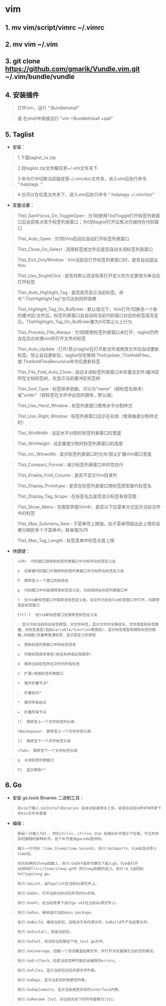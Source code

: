 # vim

## 1. mv vim/script/vimrc ~/.vimrc

## 2. mv vim ~/.vim

## 3. git clone https://github.com/gmarik/Vundle.vim.git ~/.vim/bundle/vundle

## 4. 安装插件

> 打开vim，运行 ":BundleInstall"

> 或 在shell中直接运行 "vim +BundleInstall +qall"

## 5. Taglist
- 安装：

> 1.下载taglist_xx.zip

> 2.将taglist.zip文件解压至~/.vim文件夹下

> 3.命令行中切换当前路径至~/.vim/doc文件夹，进入vim后执行命令 ":helptags ."

> 4.也可以在任意文件夹下，进入vim后执行命令 ":helptags ~/.vim/doc"

- 变量设置：

> Tlist_GainFocus_On_ToggleOpen : 为1则使用TlistToggle打开标签列表窗口后会获焦点至于标签列表窗口；为0则taglist打开后焦点仍保持在代码窗口

> Tlist_Auto_Open : 为1则Vim启动后自动打开标签列表窗口

> Tlist_Close_On_Select : 选择标签或文件后是否自动关闭标签列表窗口

> Tlist_Exit_OnlyWindow : Vim当前仅打开标签列表窗口时，是否自动退出Vim

> Tlist_Use_SingleClick : 是否将默认双击标答打开定义的方式更改为单击后打开标签

> Tlist_Auto_Highlight_Tag : 是否高亮显示当前标签。命令":TlistHighlightTag"也可达到同样效果

> Tlist_Highlight_Tag_On_BufEnter : 默认情况下，Vim打开/切换至一个新的缓冲区/文件后，标签列表窗口会自动将当前代码窗口对应的标签高亮显示。TlistHighlight_Tag_On_BufEnter置为0可禁止以上行为

> Tlist_Process_File_Always : 为1则即使标签列表窗口未打开，taglist仍然会在后台处理vim所打开文件的标签

> Tlist_Auto_Update : 打开/禁止taglist在打开新文件或修改文件后自动更新标签。禁止自动更新后，taglist仅在使用:TlistUpdate,:TlistAddFiles，或:TlistAddFilesRecursive命令后更新标签

> Tlist_File_Fold_Auto_Close : 自动关闭标签列表窗口中非激活文件/缓冲区所在文档标签树，仅显示当前缓冲区标签树

> Tlist_Sort_Type : 标签排序依据，可以为"name"（按标签名排序）或"order"（按标签在文件中出现的顺序，默认值）

> Tlist_Use_Horiz_Window : 标签列表窗口使用水平分割样式

> Tlist_Use_Right_Window : 标签列表窗口显示在右侧（使用垂直分割样式时）

> Tlist_WinWidth : 设定水平分割时标签列表窗口的宽度

> Tlist_WinHeight : 设定垂直分割时标签列表窗口的高度

> Tlist_Inc_Winwidth : 显示标签列表窗口时允许/禁止扩展Vim窗口宽度

> Tlist_Compact_Format : 减少标签列表窗口中的空白行

> Tlist_Enable_Fold_Column : 是否不显示Vim目录列

> Tlist_Display_Prototype : 是否在标签列表窗口用标签原型替代标签名

> Tlist_Display_Tag_Scope : 在标签名后是否显示标签有效范围

> Tlist_Show_Menu : 在图型界面Vim中，是否以下拉菜单方式显示当前文件中的标签

> Tlist_Max_Submenu_Item : 子菜单项上限值。如子菜单项超出此上限将会被分隔到多个子菜单中。缺省值为25

> Tlist_Max_Tag_Length : 标签菜单中标签长度上限

- 快捷键：

> `<CR>  代码窗口跳转到标签列表窗口中光标所在标签定义处`

> `o  在新建代码窗口中跳转到标签列表窗口中光标所在标签定义处`

> `P  跳转至上一个窗口的标签处`

> `p  代码窗口中内容跳转至标签定义处，光标保持在标签列表窗口中`

> `t  在Vim新标签窗口中跳转至标签定义处。如文件已经在Vim标签窗口中打开，则跳转至此标签窗口`

> `Ctrl-t  在Vim新标签窗口处跳转至标签定义处`

> `: 显示光标当前所在标签原型。对文件标签，显示文件的全路径名，文件类型和标签数量。对标签类型(指如variable/function等类别)，显示标签类型和拥有标签的数量;对函数/变量等普通标签，显示其定义的原型`

> `u  更新标签列表窗口中的标签信息`

> `s  切换标签排序类型(按名称序或出现顺序)`

> `d  移除当前标签所在文件的所有标签`

> `x  扩展/收缩标签列表窗口`

> `+  展开折叠节点*`

> `-  折叠结点*`

> `*  展开所有结点`

> `=  折叠所有节点`

> `[[  跳转至上一个文件标签的头部`

> `<Backspace>  跳转至上一个文件标签头部`

> `]]  跳转至下一个文件标签头部`

> `<Tab>  跳转至下一个文件标签头部`

> `q  关闭标签列表窗口`

> `F1  显示帮助**`

## 6. Go
- 安装 go.tools Binaries 二进制工具：

> `在vim下输入:GoInstallBinaries 会自动安装相关工具，安装后会在GOPATH目录下的bin文件夹里面`

- 编辑：

> `新起一行输入fmt.，然后ctrl+x, ctrl+o，Vim 会弹出补齐提示下拉框，不过并非实时跟随的那种补齐，这个补齐是由gocode提供的。`

> `输入一行代码：time.Sleep(time.Second)，执行:GoImports，Vim会自动导入time包。`

> `将光标移到Sleep函数上，执行:GoDef或命令模式下敲入gd，Vim会打开$GOROOT/src/time/sleep.go中 的Sleep函数的定义。执行:b 1返回到hellogolang.go。`

> `执行:GoLint，运行golint在当前Go源文件上。`

> `执行:GoDoc，打开当前光标对应符号的Go文档。`

> `执行:GoVet，在当前目录下运行go vet在当前Go源文件上。`

> `执行:GoRun，编译运行当前main package。`

> `执行:GoBuild，编译当前包，这取决于你的源文件，GoBuild不产生结果文件。`

> `执行:GoInstall，安装当前包。`

> `执行:GoTest，测试你当前路径下地_test.go文件。`

> `执行:GoCoverage，创建一个测试覆盖结果文件，并打开浏览器展示当前包的情况。`

> `执行:GoErrCheck，检查当前包种可能的未捕获的errors。`

> `执行:GoFiles，显示当前包对应的源文件列表。`

> `执行:GoDeps，显示当前包的依赖包列表。`

> `执行:GoImplements，显示当前类型实现的interface列表。`

> `执行:GoRename [to]，将当前光标下的符号替换为[to]。`
